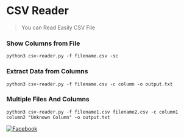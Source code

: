 # CSV Reader
> You can Read Easily CSV File
### Show Columns from File
```
python3 csv-reader.py -f filename.csv -sc
```
### Extract Data from Columns
```
python3 csv-reader.py -f filename.csv -c column -o output.txt
```
### Multiple Files And Columns
```
python3 csv-reader.py -f filename1.csv filename2.csv -c column1 column2 "Unknown Column" -o output.txt
```

[![Facebook](https://img.shields.io/badge/Facebook-Profile-blue?style=flat-square&logo=facebook)](https://www.facebook.com/sharifansari00)
